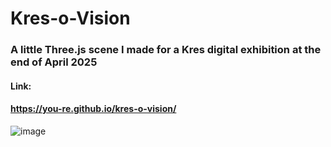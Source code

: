 ﻿# Kres-o-Vision
### A little Three.js scene I made for a Kres digital exhibition at the end of April 2025
#### Link:
#### https://you-re.github.io/kres-o-vision/
![image](https://github.com/user-attachments/assets/f39e7a6f-b169-49e1-bd31-a4fbfb9dba41)
